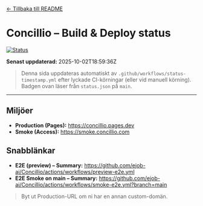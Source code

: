 [← Tillbaka till README](./README.md)

# Concillio – Build & Deploy status

[![Status](https://img.shields.io/endpoint?url=https://raw.githubusercontent.com/ejob-ai/Concillio/main/status.json)](./STATUS.md)

**Senast uppdaterad:** <!--STATUS_TS-->2025-10-02T18:59:36Z<!--/STATUS_TS-->

> Denna sida uppdateras automatiskt av `.github/workflows/status-timestamp.yml` efter lyckade CI-körningar
> (eller vid manuell körning). Badgen ovan läser från `status.json` på `main`.

---

## Miljöer
- **Production (Pages):** https://concillio.pages.dev  
- **Smoke (Access):** https://smoke.concillio.com

## Snabblänkar
- **E2E (preview) – Summary:** https://github.com/ejob-ai/Concillio/actions/workflows/preview-e2e.yml  
- **E2E Smoke on main – Summary:** https://github.com/ejob-ai/Concillio/actions/workflows/smoke-e2e.yml?branch=main

> Byt ut Production-URL om ni har en annan custom-domän.
